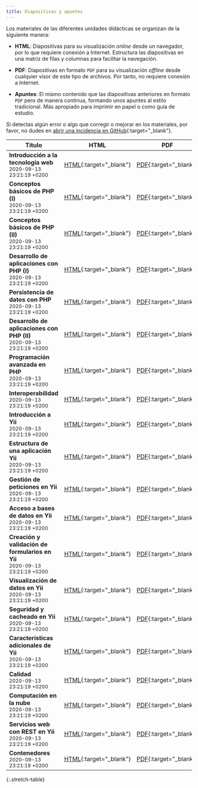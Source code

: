 ```yaml
---
title: Diapositivas y apuntes
---
```


Los materiales de las diferentes unidades didácticas se organizan de la siguiente manera:

- **HTML**: Diapositivas para su visualización *online* desde un navegador, por lo que requiere conexión a Internet. Estructura las diapositivas en una matriz de filas y columnas para facilitar la navegación.

- **PDF**: Diapositivas en formato `PDF` para su visualización *offline* desde cualquier visor de este tipo de archivos. Por tanto, no requiere conexión a Internet.

- **Apuntes**: El mismo contenido que las diapositivas anteriores en formato `PDF` pero de manera continua, formando unos apuntes al estilo tradicional. Más apropiado para imprimir en papel o como guía de estudio.

Si detectas algún error o algo que corregir o mejorar en los materiales, por favor, no dudes en [abrir una incidencia en GitHub](https://github.com/ricpelo/dwese/issues/new){:target="_blank"}.

| Título | HTML | PDF | Apuntes |
| ------ |:----:|:---:|:-------:|
| <strong>Introducción a la tecnología web</strong><br><small class="fecha">2020-09-13 23:21:19 +0200</small> | [HTML](slides/introduccion-a-la-tecnologia-web.html){:target="_blank"} | [PDF](pdf/introduccion-a-la-tecnologia-web.pdf){:target="_blank"} | [Apuntes](apuntes/introduccion-a-la-tecnologia-web-apuntes.pdf){:target="_blank"}
| <strong>Conceptos básicos de PHP (I)</strong><br><small class="fecha">2020-09-13 23:21:19 +0200</small> | [HTML](slides/conceptos-basicos-de-php-i.html){:target="_blank"} | [PDF](pdf/conceptos-basicos-de-php-i.pdf){:target="_blank"} | [Apuntes](apuntes/conceptos-basicos-de-php-i-apuntes.pdf){:target="_blank"}
| <strong>Conceptos básicos de PHP (II)</strong><br><small class="fecha">2020-09-13 23:21:19 +0200</small> | [HTML](slides/conceptos-basicos-de-php-ii.html){:target="_blank"} | [PDF](pdf/conceptos-basicos-de-php-ii.pdf){:target="_blank"} | [Apuntes](apuntes/conceptos-basicos-de-php-ii-apuntes.pdf){:target="_blank"}
| <strong>Desarrollo de aplicaciones con PHP (I)</strong><br><small class="fecha">2020-09-13 23:21:19 +0200</small> | [HTML](slides/desarrollo-de-aplicaciones-con-php-i.html){:target="_blank"} | [PDF](pdf/desarrollo-de-aplicaciones-con-php-i.pdf){:target="_blank"} | [Apuntes](apuntes/desarrollo-de-aplicaciones-con-php-i-apuntes.pdf){:target="_blank"}
| <strong>Persistencia de datos con PHP</strong><br><small class="fecha">2020-09-13 23:21:19 +0200</small> | [HTML](slides/persistencia-de-datos-con-php.html){:target="_blank"} | [PDF](pdf/persistencia-de-datos-con-php.pdf){:target="_blank"} | [Apuntes](apuntes/persistencia-de-datos-con-php-apuntes.pdf){:target="_blank"}
| <strong>Desarrollo de aplicaciones con PHP (II)</strong><br><small class="fecha">2020-09-13 23:21:19 +0200</small> | [HTML](slides/desarrollo-de-aplicaciones-con-php-ii.html){:target="_blank"} | [PDF](pdf/desarrollo-de-aplicaciones-con-php-ii.pdf){:target="_blank"} | [Apuntes](apuntes/desarrollo-de-aplicaciones-con-php-ii-apuntes.pdf){:target="_blank"}
| <strong>Programación avanzada en PHP</strong><br><small class="fecha">2020-09-13 23:21:19 +0200</small> | [HTML](slides/programacion-avanzada-en-php.html){:target="_blank"} | [PDF](pdf/programacion-avanzada-en-php.pdf){:target="_blank"} | [Apuntes](apuntes/programacion-avanzada-en-php-apuntes.pdf){:target="_blank"}
| <strong>Interoperabilidad</strong><br><small class="fecha">2020-09-13 23:21:19 +0200</small> | [HTML](slides/interoperabilidad.html){:target="_blank"} | [PDF](pdf/interoperabilidad.pdf){:target="_blank"} | [Apuntes](apuntes/interoperabilidad-apuntes.pdf){:target="_blank"}
| <strong>Introducción a Yii</strong><br><small class="fecha">2020-09-13 23:21:19 +0200</small> | [HTML](slides/introduccion-a-yii.html){:target="_blank"} | [PDF](pdf/introduccion-a-yii.pdf){:target="_blank"} | [Apuntes](apuntes/introduccion-a-yii-apuntes.pdf){:target="_blank"}
| <strong>Estructura de una aplicación Yii</strong><br><small class="fecha">2020-09-13 23:21:19 +0200</small> | [HTML](slides/estructura-de-una-aplicacion-yii.html){:target="_blank"} | [PDF](pdf/estructura-de-una-aplicacion-yii.pdf){:target="_blank"} | [Apuntes](apuntes/estructura-de-una-aplicacion-yii-apuntes.pdf){:target="_blank"}
| <strong>Gestión de peticiones en Yii</strong><br><small class="fecha">2020-09-13 23:21:19 +0200</small> | [HTML](slides/gestion-de-peticiones-en-yii.html){:target="_blank"} | [PDF](pdf/gestion-de-peticiones-en-yii.pdf){:target="_blank"} | [Apuntes](apuntes/gestion-de-peticiones-en-yii-apuntes.pdf){:target="_blank"}
| <strong>Acceso a bases de datos en Yii</strong><br><small class="fecha">2020-09-13 23:21:19 +0200</small> | [HTML](slides/acceso-a-bases-de-datos-en-yii.html){:target="_blank"} | [PDF](pdf/acceso-a-bases-de-datos-en-yii.pdf){:target="_blank"} | [Apuntes](apuntes/acceso-a-bases-de-datos-en-yii-apuntes.pdf){:target="_blank"}
| <strong>Creación y validación de formularios en Yii</strong><br><small class="fecha">2020-09-13 23:21:19 +0200</small> | [HTML](slides/creacion-y-validacion-de-formularios-en-yii.html){:target="_blank"} | [PDF](pdf/creacion-y-validacion-de-formularios-en-yii.pdf){:target="_blank"} | [Apuntes](apuntes/creacion-y-validacion-de-formularios-en-yii-apuntes.pdf){:target="_blank"}
| <strong>Visualización de datos en Yii</strong><br><small class="fecha">2020-09-13 23:21:19 +0200</small> | [HTML](slides/visualizacion-de-datos-en-yii.html){:target="_blank"} | [PDF](pdf/visualizacion-de-datos-en-yii.pdf){:target="_blank"} | [Apuntes](apuntes/visualizacion-de-datos-en-yii-apuntes.pdf){:target="_blank"}
| <strong>Seguridad y cacheado en Yii</strong><br><small class="fecha">2020-09-13 23:21:19 +0200</small> | [HTML](slides/seguridad-y-cacheado-en-yii.html){:target="_blank"} | [PDF](pdf/seguridad-y-cacheado-en-yii.pdf){:target="_blank"} | [Apuntes](apuntes/seguridad-y-cacheado-en-yii-apuntes.pdf){:target="_blank"}
| <strong>Características adicionales de Yii</strong><br><small class="fecha">2020-09-13 23:21:19 +0200</small> | [HTML](slides/caracteristicas-adicionales-de-yii.html){:target="_blank"} | [PDF](pdf/caracteristicas-adicionales-de-yii.pdf){:target="_blank"} | [Apuntes](apuntes/caracteristicas-adicionales-de-yii-apuntes.pdf){:target="_blank"}
| <strong>Calidad</strong><br><small class="fecha">2020-09-13 23:21:19 +0200</small> | [HTML](slides/calidad.html){:target="_blank"} | [PDF](pdf/calidad.pdf){:target="_blank"} | [Apuntes](apuntes/calidad-apuntes.pdf){:target="_blank"}
| <strong>Computación en la nube</strong><br><small class="fecha">2020-09-13 23:21:19 +0200</small> | [HTML](slides/computacion-en-la-nube.html){:target="_blank"} | [PDF](pdf/computacion-en-la-nube.pdf){:target="_blank"} | [Apuntes](apuntes/computacion-en-la-nube-apuntes.pdf){:target="_blank"}
| <strong>Servicios web con REST en Yii</strong><br><small class="fecha">2020-09-13 23:21:19 +0200</small> | [HTML](slides/servicios-web-con-rest-en-yii.html){:target="_blank"} | [PDF](pdf/servicios-web-con-rest-en-yii.pdf){:target="_blank"} | [Apuntes](apuntes/servicios-web-con-rest-en-yii-apuntes.pdf){:target="_blank"}
| <strong>Contenedores</strong><br><small class="fecha">2020-09-13 23:21:19 +0200</small> | [HTML](slides/contenedores.html){:target="_blank"} | [PDF](pdf/contenedores.pdf){:target="_blank"} | [Apuntes](apuntes/contenedores-apuntes.pdf){:target="_blank"}
{:.stretch-table}
